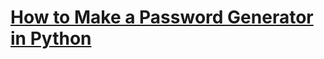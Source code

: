 # [How to Make a Password Generator in Python](https://www.thepythoncode.com/article/make-a-password-generator-in-python)